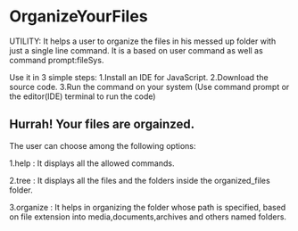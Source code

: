 # OrganizeYourFiles
UTILITY: It helps a user to organize the files in his messed up folder with just a single line command.
It is a based on user command as well as command prompt:fileSys.

Use it in 3 simple steps:
1.Install an IDE for JavaScript.
2.Download the source code.
3.Run the command on your system
(Use command prompt or the editor(IDE) terminal to run the code)

Hurrah! Your files are orgainzed.
-------------------------------------------------------------------------------------------------------------------------------------------------------------------------
The user can choose among the following options:

1.help : It displays all the allowed commands.

2.tree : It displays all the files and the folders inside the organized_files folder.

3.organize : It helps in organizing the folder whose path is specified, based on file extension into media,documents,archives and others named folders.

